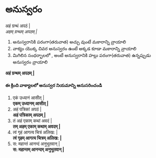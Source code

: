 
# అనుస్వరం 

अहं ग्रन्थं अपठं |  
*अहम् ग्रन्थम् अपठम् |*
1. అనుస్వరానికి పరంగా(తరువాత) అచ్చు వుంటే మకారాన్ని వ్రాయాలి 
2. వాక్యం యొక్క చివర అనుస్వరం ఉంటే అక్కడ కూడా మకారాన్ని వ్రాయాలి 
3. మిగిలిన సంధర్భాలలో , అంటే అనుస్వరానికి హల్లు పరంగా(తరువాత) ఉన్నప్పుడు అనుస్వరం వ్రాయాలి

**अहं ग्रन्थम् अपठम् |**

#### ఈ క్రింది వాక్యాలలో అనుస్వర నియమాన్ని అనుసరించండి 
1. एकं उध्यानं आसीत् |  
**एकम् उध्यानम् आसीत् |**
2. अहं पत्रिकां अपठं |  
**अहं पत्रिकाम् अपठम् |**
3. तं अहं एकाम् कथां अवदं |  
**तम् अहम् एकाम् कथाम् अवदम् |**
4. त्वं गृहं आगत्य चित्रं अलिख: |  
**त्वं गृहम् आगत्य चित्रम् अलिख: |**
5. स: महान्तं आनन्दं अनुभूतवान् |  
**स: महान्तम् आनन्दम् अनुभूतवान् |**



